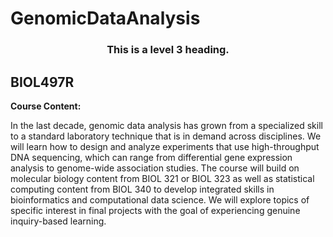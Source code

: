 
# GenomicDataAnalysis

<h3 style="text-align: center;" markdown="1">This is a level 3 heading.</h3>

## BIOL497R

**Course Content:**
 
In the last decade, genomic data analysis has grown from a specialized skill to a standard laboratory technique that is in demand across disciplines. We will learn how to design and analyze experiments that use high-throughput DNA sequencing, which can range from differential gene expression analysis to genome-wide association studies. The course will build on molecular biology content from BIOL 321 or BIOL 323 as well as statistical computing content from BIOL 340 to develop integrated skills in bioinformatics and computational data science. We will explore topics of specific interest in final projects with the goal of experiencing genuine inquiry-based learning.

